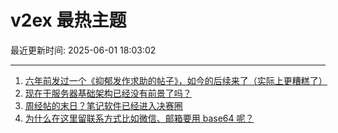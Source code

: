# v2ex 最热主题

最近更新时间: 2025-06-01 18:03:02

--- 
1. [六年前发过一个《抑郁发作求助的帖子》，如今的后续来了（实际上更糟糕了）](https://www.v2ex.com/t/1135663) 
2. [现在干服务器基础架构已经没有前景了吗？](https://www.v2ex.com/t/1135668) 
3. [周经帖的末日？笔记软件已经进入决赛圈](https://www.v2ex.com/t/1135671) 
4. [为什么在这里留联系方式比如微信、邮箱要用 base64 呢？](https://www.v2ex.com/t/1135678) 
